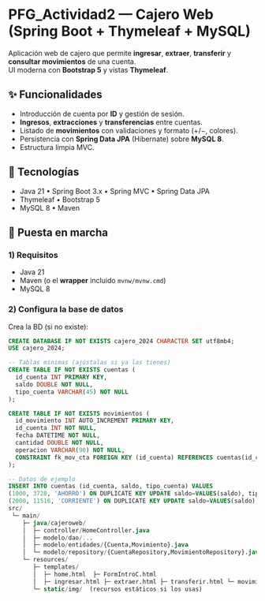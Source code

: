 # PFG_Actividad2 — Cajero Web (Spring Boot + Thymeleaf + MySQL)

Aplicación web de cajero que permite **ingresar**, **extraer**, **transferir** y **consultar movimientos** de una cuenta.  
UI moderna con **Bootstrap 5** y vistas **Thymeleaf**.

## ✨ Funcionalidades
- Introducción de cuenta por **ID** y gestión de sesión.
- **Ingresos**, **extracciones** y **transferencias** entre cuentas.
- Listado de **movimientos** con validaciones y formato (+/−, colores).
- Persistencia con **Spring Data JPA** (Hibernate) sobre **MySQL 8**.
- Estructura limpia MVC.

## 🧱 Tecnologías
- Java 21 • Spring Boot 3.x • Spring MVC • Spring Data JPA
- Thymeleaf • Bootstrap 5
- MySQL 8 • Maven

## 🚀 Puesta en marcha

### 1) Requisitos
- Java 21  
- Maven (o el **wrapper** incluido `mvnw/mvnw.cmd`)  
- MySQL 8

### 2) Configura la base de datos
Crea la BD (si no existe):
```sql
CREATE DATABASE IF NOT EXISTS cajero_2024 CHARACTER SET utf8mb4;
USE cajero_2024;

-- Tablas mínimas (ajústalas si ya las tienes)
CREATE TABLE IF NOT EXISTS cuentas (
  id_cuenta INT PRIMARY KEY,
  saldo DOUBLE NOT NULL,
  tipo_cuenta VARCHAR(45) NOT NULL
);

CREATE TABLE IF NOT EXISTS movimientos (
  id_movimiento INT AUTO_INCREMENT PRIMARY KEY,
  id_cuenta INT NOT NULL,
  fecha DATETIME NOT NULL,
  cantidad DOUBLE NOT NULL,
  operacion VARCHAR(90) NOT NULL,
  CONSTRAINT fk_mov_cta FOREIGN KEY (id_cuenta) REFERENCES cuentas(id_cuenta)
);

-- Datos de ejemplo
INSERT INTO cuentas (id_cuenta, saldo, tipo_cuenta) VALUES
(1000, 3728, 'AHORRO') ON DUPLICATE KEY UPDATE saldo=VALUES(saldo), tipo_cuenta=VALUES(tipo_cuenta),
(2000, 11516, 'CORRIENTE') ON DUPLICATE KEY UPDATE saldo=VALUES(saldo), tipo_cuenta=VALUES(tipo_cuenta);
src/
 └─ main/
    ├─ java/cajeroweb/
    │  ├─ controller/HomeController.java
    │  ├─ modelo/dao/...
    │  ├─ modelo/entidades/{Cuenta,Movimiento}.java
    │  └─ modelo/repository/{CuentaRepository,MovimientoRepository}.java
    └─ resources/
       ├─ templates/
       │  ├─ home.html  ├─ FormIntroC.html
       │  ├─ ingresar.html ├─ extraer.html ├─ transferir.html └─ movimientos.html
       └─ static/img/  (recursos estáticos si los usas)
